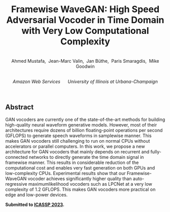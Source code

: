 # <center>Framewise WaveGAN: High Speed Adversarial Vocoder in Time Domain with Very Low Computational Complexity</center>

<br> 

<center> Ahmed Mustafa,&nbsp; Jean-Marc Valin,&nbsp; Jan Büthe,&nbsp; Paris Smaragdis,&nbsp; Mike Goodwin </center>

<br> 
<center><p><em>Amazon Web Services &nbsp;&nbsp;&nbsp;&nbsp;   University of Illinois at Urbana-Champaign</em></p></center> 

<br>

## Abstract
<p>GAN vocoders are currently one of the state-of-the-art methods for building high-quality neural waveform generative models. However, most of their architectures require dozens of billion floating-point operations per second (GFLOPS) to generate speech waveforms in samplewise manner. This makes GAN vocoders still challenging to run on normal CPUs without accelerators or parallel computers. In this work, we propose a new architecture for GAN vocoders that mainly depends on recurrent and fully-connected networks to directly generate the time domain signal in framewise manner. This results in considerable reduction of the computational cost and enables very fast generation on both GPUs and low-complexity CPUs. Experimental results show that our Framewise-WaveGAN vocoder achieves significantly higher quality than auto-regressive maximumlikelihood vocoders such as LPCNet at a very low complexity of 1.2 GFLOPS. This makes GAN vocoders more practical on edge and low-power devices.</p>

<p><b>Submitted to <a href="https://2023.ieeeicassp.org/">ICASSP 2023</a>.</b></p>
